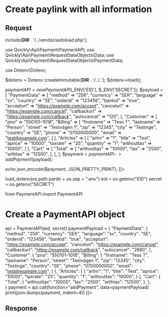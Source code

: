 # Create paylink with all information

<include from="Snippets-PaylinkAPI.md" element-id="snippet-header" />



## Request

<tabs>
<tab title="%code-php%">
<code-block lang="php">
<![CDATA[
<?php
declare(strict_types=1);

include(__DIR__ . '/../vendor/autoload.php');

use Qvickly\Api\Payment\PaymentAPI;
use Qvickly\Api\Payment\RequestDataObjects\Data;
use Qvickly\Api\Payment\RequestDataObjects\PaymentData;

use Dotenv\Dotenv;

$dotenv = Dotenv::createImmutable(__DIR__ . '/../..');
$dotenv->load();

$paymentAPI = new PaymentAPI($_ENV['EID'], $_ENV['SECRET']);
$payload = [
    "PaymentData" => [
        "method" => "256",
        "currency" => "SEK",
        "language" => "sv",
        "country" => "SE",
        "orderid" => "123456",
        "bankid" => "true",
        "accepturl" => "https://example.com/accept",
        "cancelurl" => "https://example.com/cancel",
        "callbackurl" => "https://example.com/callback",
        "autocancel" => "120",
    ],
    "Customer" => [
        "pno" => "550101-1018",
        "Billing" => [
            "firstname" => "Tess T",
            "lastname" => "Person",
            "street" => "Testvägen 1",
            "zip" => "12345",
            "city" => "Testinge",
            "country" => "SE",
            "phone" => "0700000000",
            "email" => "test@example.com",
        ]
    ],
    "Articles" => [
        [
            "artnr" => "1",
            "title" => "Test",
            "aprice" => "10000",
            "taxrate" => "25",
            "quantity" => "1",
            "withouttax" => "10000",
        ]
    ],
    "Cart" => [
        "Total" => [
            "withouttax" => "10000",
            "tax" => "2500",
            "withtax" => "12500",
        ],
    ],
];
$payment = $paymentAPI->addPayment($payload);

echo json_encode($payment, JSON_PRETTY_PRINT);
]]>
</code-block>
</tab>

<tab title="%code-python%">
<code-block lang="python">
<![CDATA[
import os
import os.path
import sys
sys.path.append(os.path.abspath(os.path.join(os.path.dirname(__file__), os.path.pardir + os.path.sep + os.path.pardir)))
from dotenv import load_dotenv
import json

load_dotenv(os.path.pardir + os.sep + ".env")
eid = os.getenv("EID")
secret = os.getenv("SECRET")

from PaymentAPI import PaymentAPI

# Create a PaymentAPI object
api = PaymentAPI(eid, secret)
paymentPayload = {
    "PaymentData": {
        "method": "256",
        "currency": "SEK",
        "language": "sv",
        "country": "SE",
        "orderid": "123456",
        "bankid": "true",
        "accepturl": "https://example.com/accept",
        "cancelurl": "https://example.com/cancel",
        "callbackurl": "https://example.com/callback",
        "autocancel": "2880",
    },
    "Customer": {
        "pno": "550101-1018",
        "Billing": {
            "firstname": "Tess T",
            "lastname": "Person",
            "street": "Testvägen 1",
            "zip": "12345",
            "city": "Testinge",
            "country": "SE",
            "phone": "0700000000",
            "email": "test@example.com",
        }
    },
    "Articles": [
        {
            "artnr": "1",
            "title": "Test",
            "aprice": "10000",
            "taxrate": "25",
            "quantity": "1",
            "withouttax": "10000",
        }
    ],
    "Cart": {
        "Total": {
            "withouttax": "10000",
            "tax": "2500",
            "withtax": "12500",
        },
    },            
}
payment = api.call(function="addPayment", data=paymentPayload)
print(json.dumps(payment, indent=4))
]]>
</code-block>
</tab>

</tabs>

## Response

<code-block lang="json">
<![CDATA[
{
    "credentials": {
        "hash": "3607007c22dd2ee3b90a4aa1d965cd614c8079405cc4ae187a48395c54abd00e6dfb6285651e1202ba7c14555673ed063ca9a055e6ae9b95518e96436b156910",
        "logid": "1234567"
    },
    "data": {
        "number": "12345",
        "status": "WaitingForPurchase",
        "orderid": "123456",
        "url": "https://pay.billmate.se/12345/20240510abcdef0123456789abcdef0123456789"
    }
}
]]>
</code-block>

